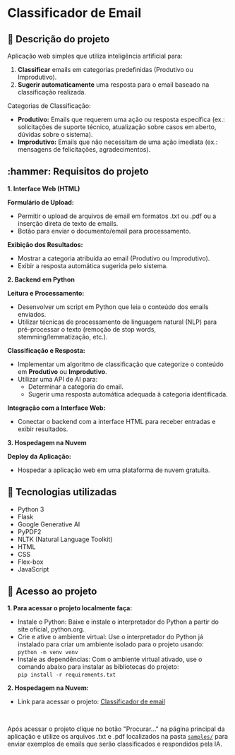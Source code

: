 <h1>Classificador de Email</h1>

<h2> 📌 Descrição do projeto</h2>

Aplicação web simples que utiliza inteligência artificial para:
1. **Classificar** emails em categorias predefinidas (Produtivo ou Improdutivo).
2. **Sugerir automaticamente** uma resposta para o email baseado na classificação realizada.
  
Categorias de Classificação:
- **Produtivo:** Emails que requerem uma ação ou resposta específica (ex.: solicitações de suporte técnico, atualização sobre casos em aberto, dúvidas sobre o sistema).
- **Improdutivo:** Emails que não necessitam de uma ação imediata (ex.: mensagens de felicitações, agradecimentos).

<h2> :hammer: Requisitos do projeto </h2>

**1. Interface Web (HTML)**

**Formulário de Upload:**

- Permitir o upload de arquivos de email em formatos .txt ou .pdf ou a inserção direta de texto de emails.
- Botão para enviar o documento/email para processamento.

**Exibição dos Resultados:**

- Mostrar a categoria atribuída ao email (Produtivo ou Improdutivo).
- Exibir a resposta automática sugerida pelo sistema.

**2. Backend em Python**

**Leitura e Processamento:**

- Desenvolver um script em Python que leia o conteúdo dos emails enviados.
- Utilizar técnicas de processamento de linguagem natural (NLP) para pré-processar o texto (remoção de stop words, stemming/lemmatização, etc.).

**Classificação e Resposta:**

- Implementar um algoritmo de classificação que categorize o conteúdo em **Produtivo** ou **Improdutivo**.
- Utilizar uma API de AI para:
  - Determinar a categoria do email.
  - Sugerir uma resposta automática adequada à categoria identificada.

**Integração com a Interface Web:**

- Conectar o backend com a interface HTML para receber entradas e exibir resultados.

**3. Hospedagem na Nuvem**

**Deploy da Aplicação:**

- Hospedar a aplicação web em uma plataforma de nuvem gratuita.

<h2> 🧠 Tecnologias utilizadas </h2>

- Python 3
- Flask
- Google Generative AI
- PyPDF2
- NLTK (Natural Language Toolkit)
- HTML
- CSS
- Flex-box
- JavaScript

<h2> 📁 Acesso ao projeto </h2>

**1. Para acessar o projeto localmente faça:**
- Instale o Python: Baixe e instale o interpretador do Python a partir do site oficial, python.org.
- Crie e ative o ambiente virtual: Use o interpretador do Python já instalado para criar um ambiente isolado para o projeto usando: <br>
  `python -m venv venv`
- Instale as dependências: Com o ambiente virtual ativado, use o comando abaixo para instalar as bibliotecas do projeto: <br>
  `pip install -r requirements.txt`

**2. Hospedagem na Nuvem:**
- Link para acessar o projeto: [Classificador de email](https://classificador-email-amxv4jglb-camlopes-projects.vercel.app/)
<br>

Após acessar o projeto clique no botão "Procurar..." na página principal da aplicação e utilize os arquivos .txt e .pdf localizados na pasta [`samples/`](https://github.com/camlopes/classificador-email/tree/master/samples) para enviar exemplos de emails que serão classificados e respondidos pela IA. 